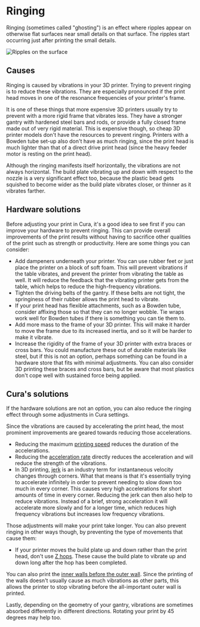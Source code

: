 Ringing
====
Ringing (sometimes called "ghosting") is an effect where ripples appear on otherwise flat surfaces near small details on that surface. The ripples start occurring just after printing the small details.

![Ripples on the surface](../images/ringing.jpg)

Causes
----
Ringing is caused by vibrations in your 3D printer. Trying to prevent ringing is to reduce these vibrations. They are especially pronounced if the print head moves in one of the resonance frequencies of your printer's frame.

It is one of these things that more expensive 3D printers usually try to prevent with a more rigid frame that vibrates less. They have a stronger gantry with hardened steel bars and rods, or provide a fully closed frame made out of very rigid material. This is expensive though, so cheap 3D printer models don't have the resources to prevent ringing. Printers with a Bowden tube set-up also don't have as much ringing, since the print head is much lighter than that of a direct drive print head (since the heavy feeder motor is resting on the print head).

Although the ringing manifests itself horizontally, the vibrations are not always horizontal. The build plate vibrating up and down with respect to the nozzle is a very significant effect too, because the plastic bead gets squished to become wider as the build plate vibrates closer, or thinner as it vibrates farther.

Hardware solutions
----
Before adjusting your print in Cura, it's a good idea to see first if you can improve your hardware to prevent ringing. This can provide overall improvements of the print results without having to sacrifice other qualities of the print such as strength or productivity. Here are some things you can consider:
* Add dampeners underneath your printer. You can use rubber feet or just place the printer on a block of soft foam. This will prevent vibrations if the table vibrates, and prevent the printer from vibrating the table as well. It will reduce the feedback that the vibrating printer gets from the table, which helps to reduce the high-frequency vibrations.
* Tighten the driving belts of the gantry. If these belts are not tight, the springiness of their rubber allows the print head to vibrate.
* If your print head has flexible attachments, such as a Bowden tube, consider affixing those so that they can no longer wobble. Tie wraps work well for Bowden tubes if there is something you can tie them to.
* Add more mass to the frame of your 3D printer. This will make it harder to move the frame due to its increased inertia, and so it will be harder to make it vibrate.
* Increase the rigidity of the frame of your 3D printer with extra braces or cross bars. You could manufacture these out of durable materials like steel, but if this is not an option, perhaps something can be found in a hardware store that fits with minimal adjustments. You can also consider 3D printing these braces and cross bars, but be aware that most plastics don't cope well with sustained force being applied.

Cura's solutions
----
If the hardware solutions are not an option, you can also reduce the ringing effect through some adjustments in Cura settings.

Since the vibrations are caused by accelerating the print head, the most prominent improvements are geared towards reducing those accelerations.
* Reducing the maximum [printing speed](../speed/speed_print.md) reduces the duration of the accelerations.
* Reducing the [acceleration rate](../speed/acceleration_print.md) directly reduces the acceleration and will reduce the strength of the vibrations.
* In 3D printing, [jerk](../speed/jerk_print.md) is an industry term for instantaneous velocity changes through corners. What that means is that it's essentially trying to accelerate infinitely in order to prevent needing to slow down too much in every corner. This causes very high accelerations for short amounts of time in every corner. Reducing the jerk can then also help to reduce vibrations. Instead of a brief, strong acceleration it will accelerate more slowly and for a longer time, which reduces high frequency vibrations but increases low frequency vibrations.

Those adjustments will make your print take longer. You can also prevent ringing in other ways though, by preventing the type of movements that cause them:
<!--if cura_version<5.0:* Disable the [gap filling](../shell/fill_perimeter_gaps.md) technique and don't [print thin walls](../shell/fill_outline_gaps.md), since these techniques sometimes use very small line segments and extra travel moves. If a wall is being printed afterwards, the printer will still be vibrating a bit.-->
* If your printer moves the build plate up and down rather than the print head, don't use [Z hops](../travel/retraction_hop_enabled.md). These cause the build plate to vibrate up and down long after the hop has been completed.

You can also print the [inner walls before the outer wall](../shell/outer_inset_first.md). Since the printing of the walls doesn't usually cause as much vibrations as other parts, this allows the printer to stop vibrating before the all-important outer wall is printed.

Lastly, depending on the geometry of your gantry, vibrations are sometimes absorbed differently in different directions. Rotating your print by 45 degrees may help too. 